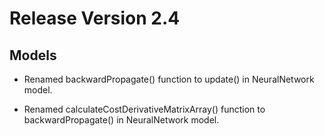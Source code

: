 # Release Version 2.4

## Models

* Renamed backwardPropagate() function to update() in NeuralNetwork model.

* Renamed calculateCostDerivativeMatrixArray() function to backwardPropagate() in NeuralNetwork model.
